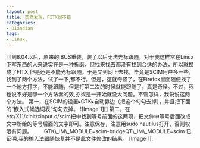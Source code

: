 ```yaml
---
layout: post
title: 突然发现，FITX很不错
categories:
- Diandian
tags:
- Linux, 
---
```

回到8.04以后，原来的IBUS重装，装了以后无法光标跟随，对于我这样常在Linux下写东西的人来说实在是一种折磨，但找来找去都没有找到合适的办法，所以就换成了FITX,但是还是不能光标跟随。于是又到网上去找，毕竟是SCIM用户多一些,找到了两个方法，试了一下,都不行。但是，这就奇怪了，在Firefox里面随便找了一个地方打字，不能跟随，但是打第二次的时候就能跟随了，真是奇怪。不过，我也说不好是哪一个方法奏的效,亦或是一开始就没大问题。不管怎样，我说说这两个方法。 第一，在SCIM的设置▸GTK▸自动靠边（把这个勾勾去掉），并且把下面的“嵌入式候选词表”勾勾去掉。 !\[Image 1\]\[\] 第二，在etc/X11/xinit/xinput.d/scim把中找到等号前面的这两项，把文件中等号后面改成文中所给的等号后面的文字即可。注意保存，注意用sudo nautilus打开，否则权限有问题。        GTK\\\_IM\\\_MODULE=scim-bridgeQT\\\_IM\\\_MODULE=scim 已证明,我的输入法跟随恢复并不是此文件修改的结果。 \[Image 1\]:
